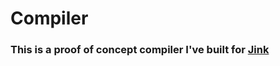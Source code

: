 # Compiler

### This is a proof of concept compiler I've built for [Jink](https://github.com/jink-lang/jink)